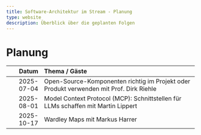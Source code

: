 ```yaml
---
title: Software-Architektur im Stream - Planung
type: website
description: Überblick über die geplanten Folgen
---
```


# Planung

|      Datum | Thema / Gäste                                                                           |
|-----------:|:----------------------------------------------------------------------------------------|
| 2025-07-04 | Open-Source-Komponenten richtig im Projekt oder Produkt verwenden mit Prof. Dirk Riehle |
| 2025-08-01 | Model Context Protocol (MCP): Schnittstellen für LLMs schaffen mit Martin Lippert       |
| 2025-10-17 | Wardley Maps mit Markus Harrer                                                          |

